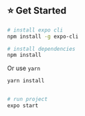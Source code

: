 ## :star: Get Started

```bash
# install expo cli
npm install -g expo-cli
```

```bash
# install dependencies
npm install
```

Or use `yarn`

```bash
yarn install
```

```bash

# run project
expo start
```
